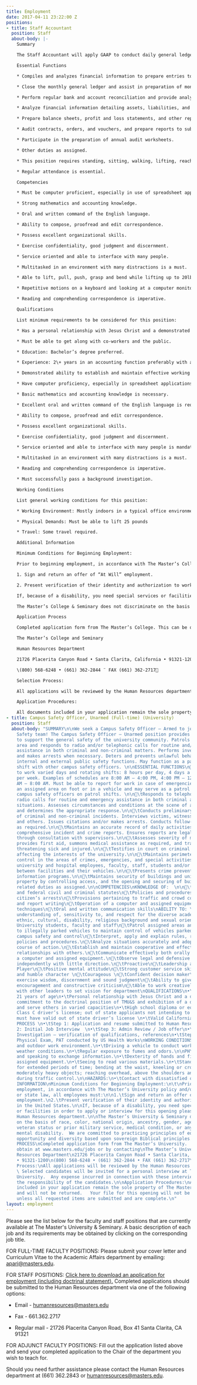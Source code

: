 ```yaml
---
title: Employment
date: 2017-04-11 23:22:00 Z
positions:
- title: Staff Accountant
  position: Staff
  about-body: |-
    Summary

    The Staff Accountant will apply GAAP to conduct daily general ledger and other entries, analyze financial information, prepare financial reports, and assist the Controller & Assistant Controller in various activities.

    Essential Functions

    * Compiles and analyzes financial information to prepare entries to accounts, such as general ledger accounts, documenting business transactions.

    * Close the monthly general ledger and assist in preparation of monthly financial statements.

    * Perform regular bank and account reconciliation and provide analysis of accounting results, typically including spreadsheet reports and graphs.

    * Analyze financial information detailing assets, liabilities, and capital.

    * Prepare balance sheets, profit and loss statements, and other reports to summarize current and projected company financial position.

    * Audit contracts, orders, and vouchers, and prepare reports to substantiate individual transactions prior to settlement. Establish, modify, document and coordinate implementation of accounting control procedures. Reconcile bank account to ledger on a weekly basis.

    * Participate in the preparation of annual audit worksheets.

    * Other duties as assigned.

    * This position requires standing, sitting, walking, lifting, reaching, talking, hearing, seeing, learning, problem solving, and interacting with others throughout the workday.

    * Regular attendance is essential.

    Competencies

    * Must be computer proficient, especially in use of spreadsheet applications and database systems.

    * Strong mathematics and accounting knowledge.

    * Oral and written command of the English language.

    * Ability to compose, proofread and edit correspondence.

    * Possess excellent organizational skills.

    * Exercise confidentiality, good judgment and discernment.

    * Service oriented and able to interface with many people.

    * Multitasked in an environment with many distractions is a must.

    * Able to lift, pull, push, grasp and bend while lifting up to 20lbs.

    * Repetitive motions on a keyboard and looking at a computer monitor for an extended duration of time is required.

    * Reading and comprehending correspondence is imperative.

    Qualifications

    List minimum requirements to be considered for this position:

    * Has a personal relationship with Jesus Christ and a demonstrated commitment to the doctrinal position of TMC&S and a continuous exhibition of a desire to minister and serve others in varied capacities.

    * Must be able to get along with co-workers and the public.

    * Education: Bachelor’s degree preferred.

    * Experience: 2\+ years in an accounting function preferably with an educational institution.

    * Demonstrated ability to establish and maintain effective working relationships with staff, faculty, vendors, students, &/or community members of diverse academic, socio-economic, cultural, & ethnic backgrounds.

    * Have computer proficiency, especially in spreadsheet applications and database systems.

    * Basic mathematics and accounting knowledge is necessary.

    * Excellent oral and written command of the English language is required.

    * Ability to compose, proofread and edit correspondence.

    * Possess excellent organizational skills.

    * Exercise confidentiality, good judgment and discernment.

    * Service oriented and able to interface with many people is mandatory.

    * Multitasked in an environment with many distractions is a must.

    * Reading and comprehending correspondence is imperative.

    * Must successfully pass a background investigation.

    Working Conditions

    List general working conditions for this position:

    * Working Environment: Mostly indoors in a typical office environment, with an occasional need to visit other areas on campus

    * Physical Demands: Must be able to lift 25 pounds

    * Travel: Some travel required.

    Additional Information

    Minimum Conditions for Beginning Employment:

    Prior to beginning employment, in accordance with The Master’s College policy and/or under federal or state law, all employees must:

    1. Sign and return an offer of “At Will” employment.

    2. Present verification of their identity and authorization to work in the United States.

    If, because of a disability, you need special services or facilities in order to apply or interview for this opening please contact the Human Resources department.

    The Master’s College & Seminary does not discriminate on the basis of race, color, national origin, ancestry, gender, age, marital status, veteran status or prior military service, medical condition, or any physical or mental disability. We are committed to practicing principles of equal employment opportunity and diversity based upon sovereign Biblical principles.

    Application Process

    Completed application form from The Master’s College. This can be obtained at [www.masters.edu/jobs](http://www.masters.edu/jobs) or by contacting

    The Master’s College and Seminary

    Human Resources Department

    21726 Placerita Canyon Road • Santa Clarita, California • 91321-1200

    \(800) 568-6248 • (661) 362-2844 ¨ FAX (661) 362-2717

    Selection Process:

    All applications will be reviewed by the Human Resources department. Selected candidates will be invited for a personal interview at The Master’s College. Any expense incurred in connection with these interviews will be the responsibility of the candidates.

    Application Procedures:

    All documents included in your application remain the sole property of The Master’s College and will not be returned. Your file for this opening will not be considered unless all requested items are submitted and are complete.
- title: Campus Safety Officer, Unarmed (Full-time) (University)
  position: Staff
  about-body: "SUMMARY\n\nWe seek a Campus Safety Officer – Armed to join our Campus
    Safety team! The Campus Safety Officer – Unarmed position provides service functions
    to support the general safety of the university community. Patrols an assigned
    area and responds to radio and/or telephonic calls for routine and/or emergency
    assistance in both criminal and non-criminal matters. Performs investigations
    and makes arrests when necessary. Deters and prevents unlawful behavior, and performs
    internal and external public safety functions. May function as a patrol lead on
    shift with other campus safety officers. \n\nESSENTIAL FUNCTIONS\n\tMust be able
    to work varied days and rotating shifts: 8 hours per day, 4 days a week, 32 hours
    per week. Examples of schedules are 8:00 AM – 4:00 PM, 4:00 PM – 12:00 AM, 12:00
    AM – 8:00 AM. Must be able to report for work in case of emergencies.\n\n\tPatrols
    an assigned area on foot or in a vehicle and may serve as a patrol lead to other
    campus safety officers on patrol shifts. \n\n\tResponds to telephonic and/or
    radio calls for routine and emergency assistance in both criminal and non-criminal
    situations. Assesses circumstances and conditions at the scene of an incident
    and determines the appropriate response.\n\n\tConducts preliminary investigations
    of criminal and non-criminal incidents. Interviews victims, witnesses, suspects,
    and others. Issues citations and/or makes arrests. Conducts follow-up investigations
    as required.\n\n\tMaintains an accurate record of daily activities. Prepares
    comprehensive incident and crime reports. Ensures reports are legally sufficient
    through consultation with supervisors.\n\n\tAssesses severity of medical emergencies,
    provides first aid, summons medical assistance as required, and transports non-life
    threatening sick and injured.\n\n\tTestifies in court on criminal and civil matters
    affecting the interests of the university.\n\n\tMaintains perimeter and crowd
    control in the areas of crimes, emergencies, and special activities.\n\n\tEscorts
    university and hospital employees, faculty, staff, students and/or hospital patients
    between facilities and their vehicles.\n\n\tPresents crime prevention and public
    information programs.\n\n\tMaintains security of buildings and university related
    property by controlling access, and the opening and securing of buildings.\n\n\tPerform
    related duties as assigned.\n\nCOMPETENCIES\nKNOWLEDGE OF:  \n\n\tCity, State
    and federal civil and criminal statutes\n\tPolicies and procedures for performing
    citizen’s arrests\n\tProvisions pertaining to traffic and crowd control\n\tInvestigating
    and report writing\n\tOperation of a computer and assigned equipment\n\tRecord-keeping
    techniques\n\tOral and written communication skills\nABILITY TO: \n\tDemonstrate
    understanding of, sensitivity to, and respect for the diverse academic, socio-economic,
    ethnic, cultural, disability, religious background and sexual orientation of community
    University students, faculty and staff\n\tPatrol assigned areas and issue citations
    to illegally parked vehicles to maintain control of vehicles parked on campus\n\tPromote
    campus safety and control\n\tInterpret, apply and explain rules, regulations,
    policies and procedures.\n\tAnalyze situations accurately and adopt an effective
    course of action.\n\tEstablish and maintain cooperative and effective working
    relationships with others.\n\tCommunicate effectively both orally and in writing.\n\tOperate
    a computer and assigned equipment.\n\tObserve legal and defensive driving practices.\n\tWork
    independently with little direction.\n\tProactive\n\tLeadership ability\n\tTeam
    Player\n\tPositive mental attitude\n\tStrong customer service skills\n\tGodly
    and humble character \n\tCourageous \n\tConfident decision maker\n\tAble to
    exercise wisdom, discernment and sound judgment\n\tAbility to give and receive
    encouragement and constructive criticism\n\tAble to work creatively and collaborate
    with other leaders to set vision for department\nQUALIFICATIONS\n•\tBe at least
    21 years of age\n•\tPersonal relationship with Jesus Christ and a demonstrated
    commitment to the doctrinal position of TMU&S and exhibition of a desire to minister
    and serve others in varied capacities\n•\tHigh school diploma or equivalent \n•\tCalifornia
    Class C driver’s license; out of state applicants not intending to establish residency
    must have valid out of state driver’s license \n•\tValid California Guard Card\nSELECTION
    PROCESS \n•\tStep 1: Application and resume submitted to Human Resources\n•\tStep
    2: Initial Job Interview  \n•\tStep 3: Admin Review / Job offer\n•\tStep 4: Background
    Investigation – verification of qualifications, references\n•\tStep 5: Drug screening,
    Physical Exam, PAT conducted by US Health Works\nWORKING CONDITIONS\nENVIRONMENT:\n•\tIndoor
    and outdoor work environment.\n•\tDriving a vehicle to conduct work.\n•\tAdverse
    weather conditions.\n•\tRegular exposure to fumes and odors.\n\nPHYSICAL ABILITIES:\n•\tHearing
    and speaking to exchange information.\n•\tDexterity of hands and fingers to operate
    assigned equipment.\n•\tSeeing to read various materials.\n•\tStanding or walking
    for extended periods of time; bending at the waist, kneeling or crouching.\n•\tLifting
    moderately heavy objects; reaching overhead, above the shoulders and horizontally
    during traffic control.\n\nHAZARDS:\n•\tContact with dissatisfied or abusive individuals\nADDITIONAL
    INFORMATION\nMinimum Conditions for Beginning Employment:\n\t\nPrior to beginning
    employment, in accordance with The Master’s University policy and/or under federal
    or state law, all employees must:\n\n1.\tSign and return an offer of “At Will”
    employment.\n2.\tPresent verification of their identity and authorization to work
    in the United States.\n\nIf, because of a disability, you need special services
    or facilities in order to apply or interview for this opening please contact the
    Human Resources department.\n\nThe Master’s University & Seminary does not discriminate
    on the basis of race, color, national origin, ancestry, gender, age, marital status,
    veteran status or prior military service, medical condition, or any physical or
    mental disability.  We are committed to practicing principles of equal employment
    opportunity and diversity based upon sovereign Biblical principles.\nAPPLICATION
    PROCESS\nCompleted application form from The Master’s University.  This can be
    obtain at www.masters.edu/jobs or by contacting\nThe Master’s University and Seminary\nHuman
    Resources Department\n21726 Placerita Canyon Road • Santa Clarita, California
    • 91321-1200\n(800) 568-6248 • (661) 362-2844 • FAX (661) 362-2717\nSelection
    Process:\nAll applications will be reviewed by the Human Resources department.
    \ Selected candidates will be invited for a personal interview at The Master’s
    University.  Any expense incurred in connection with these interviews will be
    the responsibility of the candidates.\n\nApplication Procedures:\nAll documents
    included in your application remain the sole property of The Master’s University
    and will not be returned.   Your file for this opening will not be considered
    unless all requested items are submitted and are complete.\n"
layout: employment
---
```


Please see the list below for the faculty and staff positions that are currently available at The Master's University & Seminary. A basic description of each job and its requirements may be obtained by clicking on the corresponding job title.

FOR FULL-TIME FACULTY POSITIONS: Please submit your cover letter and Curriculum Vitae to the Academic Affairs department by emailing: apari@masters.edu.

FOR STAFF POSITIONS: [Click here to download an application for employment (including doctrinal statement).](http://www.masters.edu/media/869616/tmus-application-for-employment.pdf "TMUS Application for Employment.pdf") Completed applications should be submitted to the Human Resources department via one of the following options:

* Email - humanresources@masters.edu

* Fax - 661.362.2717

* Regular mail - 21726 Placerita Canyon Road, Box 41 Santa Clarita, CA 91321

FOR ADJUNCT FACULTY POSITIONS: Fill out the application listed above and send your completed application to the Chair of the department you wish to teach for.

Should you need further assistance please contact the Human Resources department at (661) 362.2843 or humanresources@masters.edu.
